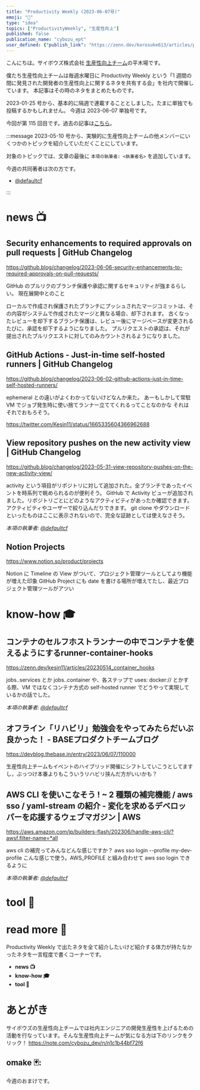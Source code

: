 ```yaml
---
title: "Productivity Weekly (2023-06-07号)"
emoji: "🚉"
type: "idea"
topics: ["ProductivityWeekly", "生産性向上"]
published: false
publication_name: "cybozu_ept"
user_defined: {"publish_link": "https://zenn.dev/korosuke613/articles/productivity-weekly-20230607"}
---
```


こんにちは。サイボウズ株式会社 [生産性向上チーム](https://note.com/cybozu_dev/n/n1c1b44bf72f6)の平木場です。

僕たち生産性向上チームは毎週水曜日に Productivity Weekly という「1 週間の間に発見された開発者の生産性向上に関するネタを共有する会」を社内で開催しています。
本記事はその時のネタをまとめたものです。


2023-01-25 号から、基本的に隔週で連載することとしました。たまに単独でも投稿するかもしれません。
今週は 2023-06-07 単独号です。

今回が第 115 回目です。過去の記事は[こちら](https://zenn.dev/topics/productivityweekly?order=latest)。

:::message
2023-05-10 号から、実験的に生産性向上チームの他メンバーにいくつかのトピックを紹介していただくことにしています。

対象のトピックでは、文章の最後に `本項の執筆者: <執筆者名>` を追加しています。

今週の共同著者は次の方です。
- [@defaultcf](https://zenn.dev/defaultcf)

:::

# news 📺

## Security enhancements to required approvals on pull requests | GitHub Changelog
https://github.blog/changelog/2023-06-06-security-enhancements-to-required-approvals-on-pull-requests/

GitHub のプルリクのブランチ保護や承認に関するセキュリティが強まるらしい。
現在展開中とのこと

ローカルで作成され保護されたブランチにプッシュされたマージコミットは、その内容がシステムで作成されたマージと異なる場合、却下されます。
古くなったレビューを却下するブランチ保護は、レビュー後にマージベースが変更されるたびに、承認を却下するようになりました。
プルリクエストの承認は、それが提出されたプルリクエストに対してのみカウントされるようになりました。

## GitHub Actions - Just-in-time self-hosted runners | GitHub Changelog
https://github.blog/changelog/2023-06-02-github-actions-just-in-time-self-hosted-runners/

ephemeral との違いがよくわかってないけどなんか来た。
あーもしかして常駐 VM でジョブ発生時に使い捨てランナー立ててくれるってことなのかな
それはそれでおもろそう。

https://twitter.com/Kesin11/status/1665335604366962688

## View repository pushes on the new activity view | GitHub Changelog
https://github.blog/changelog/2023-05-31-view-repository-pushes-on-the-new-activity-view/

activity という項目がリポジトリに対して追加された。全ブランチであったイベントを時系列で眺められるのが便利そう。
GitHub で Activity ビューが追加されました。リポジトリごとにどのようなアクティビティがあったか確認できます。アクティビティやユーザーで絞り込んだりできます。
git clone やダウンロードといったものはここに表示されないので、完全な証跡としては使えなさそう。

*本項の執筆者: [@defaultcf](https://zenn.dev/defaultcf)*


## Notion Projects 
https://www.notion.so/product/projects

Notion に Timeline の View がついて、プロジェクト管理ツールとしてより機能が増えた印象
GitHub Project にも date を書ける場所が増えてたし、最近プロジェクト管理ツールがアツい

# know-how 🎓

## コンテナのセルフホストランナーの中でコンテナを使えるようにするrunner-container-hooks
https://zenn.dev/kesin11/articles/20230514_container_hooks

jobs..services とか jobs..container や、各ステップで uses: docker:// とかする際、VM ではなくコンテナ方式の self-hosted runner でどうやって実現しているかの話でした。

*本項の執筆者: [@defaultcf](https://zenn.dev/defaultcf)*


## オフライン「リハビリ」勉強会をやってみたらだいぶ良かった！ - BASEプロダクトチームブログ
https://devblog.thebase.in/entry/2023/06/07/110000

生産性向上チームもイベントのハイブリッド開催にシフトしていこうとしてますし，ぶっつけ本番よりもこういうリハビリ挟んだ方がいいかも？

## AWS CLI を使いこなそう ! ~ 2 種類の補完機能 / aws sso / yaml-stream の紹介 - 変化を求めるデベロッパーを応援するウェブマガジン | AWS
https://aws.amazon.com/jp/builders-flash/202306/handle-aws-cli/?awsf.filter-name=*all

aws cli の補完ってみんなどんな感じですか？
aws sso login --profile my-dev-profile こんな感じで使う。AWS_PROFILE と組み合わせて aws sso login できるように

*本項の執筆者: [@defaultcf](https://zenn.dev/defaultcf)*

# tool 🔨

# read more 🍘
Productivity Weekly で出たネタを全て紹介したいけど紹介する体力が持たなかったネタを一言程度で書くコーナーです。

- **news 📺**
- **know-how 🎓**
- **tool 🔨**

# あとがき


サイボウズの生産性向上チームでは社内エンジニアの開発生産性を上げるための活動を行なっています。そんな生産性向上チームが気になる方は下のリンクをクリック！
https://note.com/cybozu_dev/n/n1c1b44bf72f6

<!-- :::message すみません、今週もおまけはお休みです...:::-->

## omake 🃏: 
今週のおまけです。
